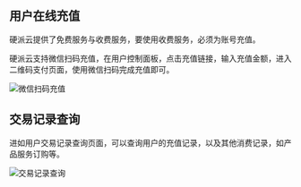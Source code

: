 ## 用户在线充值

硬派云提供了免费服务与收费服务，要使用收费服务，必须为账号充值。

硬派云支持微信扫码充值，在用户控制面板，点击充值链接，输入充值金额，进入二维码支付页面，使用微信扫码完成充值即可。


![微信扫码充值](http://qnstatic.toughcloud.net/Fth97Nwuy2d4j1f0qQ8H5M3whXRF)


## 交易记录查询

进如用户交易记录查询页面，可以查询用户的充值记录，以及其他消费记录，如产品服务订购等。


![交易记录查询](http://qnstatic.toughcloud.net/FtI0GPrpzBKk9LVAzrnJdGw6_bpo)